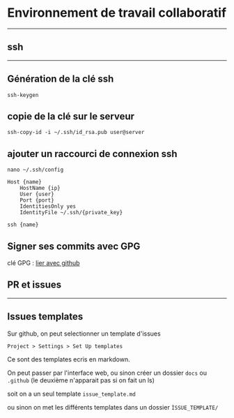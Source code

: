 Environnement de travail collaboratif
==
---

ssh
--
---
## Génération de la clé ssh

    ssh-keygen

## copie de la clé sur le serveur

    ssh-copy-id -i ~/.ssh/id_rsa.pub user@server

## ajouter un raccourci de connexion ssh


    nano ~/.ssh/config
    
    Host {name}
        HostName {ip}
        User {user}
        Port {port}
        IdentitiesOnly yes
        IdentityFile ~/.ssh/{private_key}
        
    ssh {name}


## Signer ses commits avec GPG

clé GPG : [lier avec github](https://medium.com/@timmywil/sign-your-commits-on-github-with-gpg-566f07762a43)



PR et issues
---
---
## Issues templates

Sur github, on peut selectionner un template d'issues

``Project > Settings > Set Up templates``

Ce sont des templates ecris en markdown.

On peut passer par l'interface web, ou sinon créer un dossier ``docs`` ou ``.github`` (le deuxième n'apparait pas si on fait un ls)

soit on a un seul template ``issue_template.md``

ou sinon on met les différents templates dans un dossier ``ÌSSUE_TEMPLATE/``
